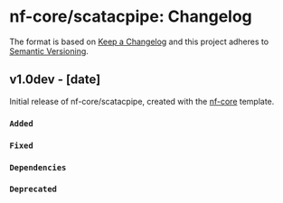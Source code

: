 # nf-core/scatacpipe: Changelog

The format is based on [Keep a Changelog](https://keepachangelog.com/en/1.0.0/)
and this project adheres to [Semantic Versioning](https://semver.org/spec/v2.0.0.html).

## v1.0dev - [date]

Initial release of nf-core/scatacpipe, created with the [nf-core](https://nf-co.re/) template.

### `Added`

### `Fixed`

### `Dependencies`

### `Deprecated`

